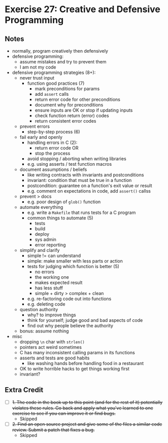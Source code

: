 # Exercise 27: Creative and Defensive Programming

## Notes

- normally, program creatively then defensively
- defensive programming:
  - assume mistakes and try to prevent them
  - I am not my code
- defensive programming strategies (8+):
  - never trust input
    - function good practices (7)
      - mark preconditions for params
      - add `assert` calls
      - return error code for other preconditions
      - document why for preconditions
      - ensure inputs are OK or stop if updating inputs
      - check function return (error) codes
      - return consistent error codes
  - prevent errors
    - step-by-step process (6)
  - fail early and openly
    - handling errors in C (2):
      - return error code OR
      - stop the process
    - avoid stopping / aborting when writing libraries
    - e.g. using asserts / test function macros
  - document assumptions / beliefs
    - like writing contracts with invariants and postconditions
    - invariant: condition that must be true in a function
    - postcondition: guarantee on a function's exit value or result
    - e.g. comment on expectations in code, add `assert()` callss
  - prevent > docs
    - e.g. poor design of `glob()` function
  - automate everything
    - e.g. write a `Makefile` that runs tests for a C program
    - common things to automate (5)
      - tests
      - build
      - deploy
      - sys admin
      - error reporting
  - simplify and clarify
    - simple != can understand
    - simple: make smaller with less parts or action
    - tests for judging which function is better (5)
      - no errors
      - the working one
      - makes expected result
      - has less stuff
      - simple + dirty > complex + clean
    - e.g. re-factoring code out into functions
    - e.g. deleting code
  - question authority
    - why? to improve things
    - think for yourself; judge good and bad aspects of code
    - find out why people believe the authority
  - bonus: assume nothing
- misc
  - dropping `\n` char with `strlen()`
  - pointers act weird sometimes
  - C has many inconsistent calling params in its functions
  - asserts and tests are good habits
    - like washing hands before handling food in a restaurant
  - OK to write horrible hacks to get things working first
  - invariant?

## Extra Credit

- [ ] ~~1. The code in the book up to this point (and for the rest of it) potentially violates these rules. Go back and apply what you've learned to one exercise to see if you can improve it or find bugs.~~
  - Skipped
- [ ] ~~2. Find an open source project and give some of the files a similar code review. Submit a patch that fixes a bug.~~
  - Skipped
